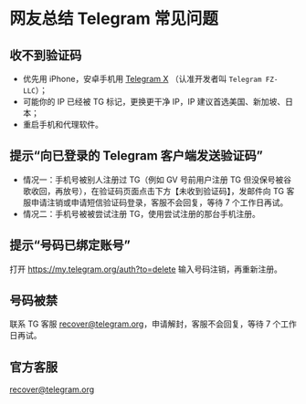 # 网友总结 Telegram 常见问题

## 收不到验证码
- 优先用 iPhone，安卓手机用 [Telegram X](https://apkpure.com/search?q=Telegram+X) （认准开发者叫 `Telegram FZ-LLC`）；
- 可能你的 IP 已经被 TG 标记，更换更干净 IP，IP 建议首选美国、新加坡、日本；
- 重启手机和代理软件。

## 提示“向已登录的 Telegram 客户端发送验证码”
- 情况一：手机号被别人注册过 TG（例如 GV 号前用户注册 TG 但没保号被谷歌收回，再放号），在验证码页面点击下方【未收到验证码】，发邮件向 TG 客服申请注销或申请短信验证码登录，客服不会回复，等待 7 个工作日再试。
- 情况二：手机号被被尝试注册 TG，使用尝试注册的那台手机注册。

## 提示“号码已绑定账号”
打开 https://my.telegram.org/auth?to=delete 输入号码注销，再重新注册。

## 号码被禁
联系 TG 客服 recover@telegram.org，申请解封，客服不会回复，等待 7 个工作日再试。

## 官方客服
recover@telegram.org
